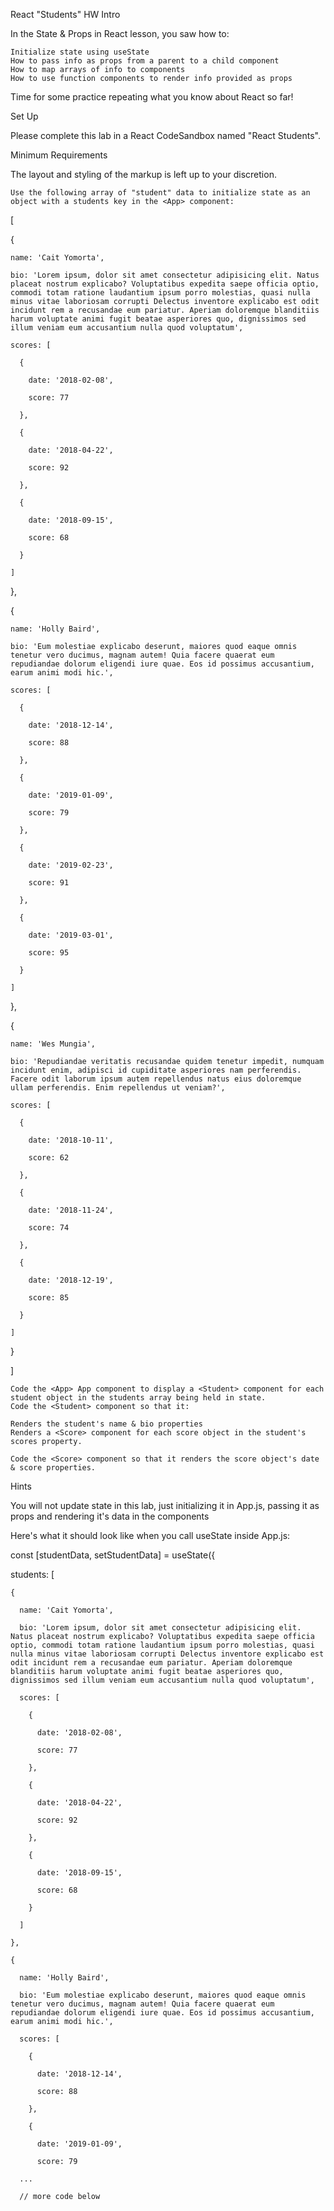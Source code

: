 React "Students" HW
Intro

In the State & Props in React lesson, you saw how to:

    Initialize state using useState
    How to pass info as props from a parent to a child component
    How to map arrays of info to components
    How to use function components to render info provided as props

Time for some practice repeating what you know about React so far!

Set Up

Please complete this lab in a React CodeSandbox named "React Students".

Minimum Requirements

The layout and styling of the markup is left up to your discretion.

    Use the following array of "student" data to initialize state as an object with a students key in the <App> component:

[

  {

    name: 'Cait Yomorta',

    bio: 'Lorem ipsum, dolor sit amet consectetur adipisicing elit. Natus placeat nostrum explicabo? Voluptatibus expedita saepe officia optio, commodi totam ratione laudantium ipsum porro molestias, quasi nulla minus vitae laboriosam corrupti Delectus inventore explicabo est odit incidunt rem a recusandae eum pariatur. Aperiam doloremque blanditiis harum voluptate animi fugit beatae asperiores quo, dignissimos sed illum veniam eum accusantium nulla quod voluptatum',

    scores: [

      {

        date: '2018-02-08',

        score: 77

      },

      {

        date: '2018-04-22',

        score: 92

      },

      {

        date: '2018-09-15',

        score: 68

      }

    ]

  },

  {

    name: 'Holly Baird',

    bio: 'Eum molestiae explicabo deserunt, maiores quod eaque omnis tenetur vero ducimus, magnam autem! Quia facere quaerat eum repudiandae dolorum eligendi iure quae. Eos id possimus accusantium, earum animi modi hic.',

    scores: [

      {

        date: '2018-12-14',

        score: 88

      },

      {

        date: '2019-01-09',

        score: 79

      },

      {

        date: '2019-02-23',

        score: 91

      },

      {

        date: '2019-03-01',

        score: 95

      }

    ]

  },

  {

    name: 'Wes Mungia',

    bio: 'Repudiandae veritatis recusandae quidem tenetur impedit, numquam incidunt enim, adipisci id cupiditate asperiores nam perferendis. Facere odit laborum ipsum autem repellendus natus eius doloremque ullam perferendis. Enim repellendus ut veniam?',

    scores: [

      {

        date: '2018-10-11',

        score: 62

      },

      {

        date: '2018-11-24',

        score: 74

      },

      {

        date: '2018-12-19',

        score: 85

      }

    ]

  }

]

    Code the <App> App component to display a <Student> component for each student object in the students array being held in state.
    Code the <Student> component so that it:

    Renders the student's name & bio properties
    Renders a <Score> component for each score object in the student's scores property.

    Code the <Score> component so that it renders the score object's date & score properties.

Hints

You will not update state in this lab, just initializing it in App.js, passing it as props and rendering it's data in the components

Here's what it should look like when you call useState inside App.js:

const [studentData, setStudentData] = useState({

  students: [

    {

      name: 'Cait Yomorta',

      bio: 'Lorem ipsum, dolor sit amet consectetur adipisicing elit. Natus placeat nostrum explicabo? Voluptatibus expedita saepe officia optio, commodi totam ratione laudantium ipsum porro molestias, quasi nulla minus vitae laboriosam corrupti Delectus inventore explicabo est odit incidunt rem a recusandae eum pariatur. Aperiam doloremque blanditiis harum voluptate animi fugit beatae asperiores quo, dignissimos sed illum veniam eum accusantium nulla quod voluptatum',

      scores: [

        {

          date: '2018-02-08',

          score: 77

        },

        {

          date: '2018-04-22',

          score: 92

        },

        {

          date: '2018-09-15',

          score: 68

        }

      ]

    },

    {

      name: 'Holly Baird',

      bio: 'Eum molestiae explicabo deserunt, maiores quod eaque omnis tenetur vero ducimus, magnam autem! Quia facere quaerat eum repudiandae dolorum eligendi iure quae. Eos id possimus accusantium, earum animi modi hic.',

      scores: [

        {

          date: '2018-12-14',

          score: 88

        },

        {

          date: '2019-01-09',

          score: 79

      ...

      // more code below

